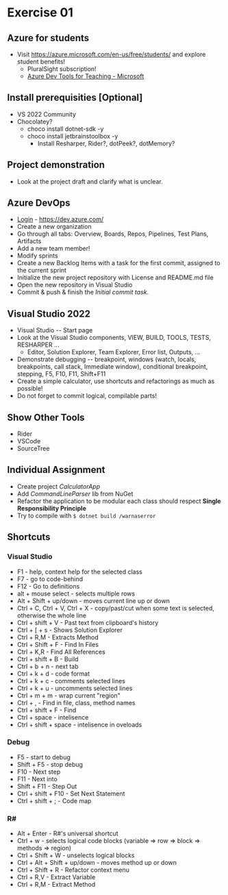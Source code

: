 # Exercise 01

## Azure for students

* Visit https://azure.microsoft.com/en-us/free/students/ and explore student benefits!
  * PluralSight subscription!
  * [Azure Dev Tools for Teaching - Microsoft](https://azureforeducation.microsoft.com/devtools)

## Install prerequisities [Optional]

* VS 2022 Community 
* Chocolatey?
  * choco install dotnet-sdk -y
  * choco install jetbrainstoolbox -y
    * Install Resharper, Rider?, dotPeek?, dotMemory?

## Project demonstration
* Look at the project draft and clarify what is unclear.
     
## Azure DevOps
* [Login](https://dev.azure.com/) - https://dev.azure.com/
* Create a new organization
* Go through all tabs: Overview, Boards, Repos, Pipelines, Test Plans, Artifacts
* Add a new team member!
* Modify sprints
* Create a new Backlog Items with a task for the first commit, assigned to the current sprint
* Initialize the new project repository with License and README.md file
* Open the new repository in Visual Studio
* Commit & push & finish the *Initial commit task*.

## Visual Studio 2022 
* Visual Studio -- Start page 
* Look at the Visual Studio components, VIEW, BUILD, TOOLS, TESTS, RESHARPER ...
  * Editor, Solution Explorer, Team Explorer, Error list, Outputs, ...
* Demonstrate debugging  -- breakpoint,  windows (watch, locals, breakpoints, call stack, Immediate window), conditional breakpoint, stepping, F5, F10, F11, Shift+F11 
* Create a simple calculator, use shortcuts and refactorings as much as possible!
* Do not forget to commit logical, compilable parts!

## Show Other Tools
* Rider
* VSCode
* SourceTree

## Individual Assignment 
* Create project *CalculatorApp* 
* Add *CommandLineParser* lib from NuGet
* Refactor the application to be modular each class should respect **Single Responsibility Principle**
* Try to compile with `$ dotnet build /warnaserror`


## Shortcuts

### Visual Studio 
* F1 - help, context help for the selected class 
* F7 - go to code-behind 
* F12 - Go to definitions 
* alt + mouse select - selects multiple rows
* Alt + Shift + up/down - moves current line up or down
* Ctrl + C, Ctrl + V, Ctrl + X - copy/past/cut when some text is selected, otherwise the whole line
* Ctrl + shift + V - Past text from clipboard's history
* Ctrl + [ + s - Shows Solution Explorer 
* Ctrl + R,M - Extracts Method
* Ctrl + Shift + F - Find In Files 
* Ctrl + K,R - Find All References
* Ctrl + shift + B - Build 
* Ctrl + b + n - next tab
* Ctrl + k + d - code format
* Ctrl + k + c - comments selected lines
* Ctrl + k + u - uncomments selected lines
* Ctrl + m + m - wrap current "region" 
* Ctrl + , - Find in file, class, method names
* Ctrl + shift + F - Find
* Ctrl + space - intelisence 
* Ctrl + shift + space - intelisence in oveloads

### Debug 
* F5 - start to debug 
* Shift + F5 - stop debug 
* F10 - Next step 
* F11 - Next into 
* Shift + F11 - Step Out 
* Ctrl + shift + F10 - Set Next Statement 
* Ctrl + shift + ; - Code map 

### R# 
* Alt + Enter - R#'s universal shortcut
* Ctrl + w - selects logical code blocks (variable => row => block => methods => region) 
* Ctrl + Shift + W - unselects logical blocks
* Ctrl + Alt + Shift + up/down - moves method up or down
* Ctrl + Shift + R - Refactor context menu
* Ctrl + R,V - Extract Variable   
* Ctrl + R,M - Extract Method
